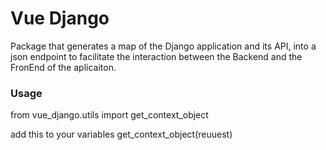 # Vue Django

Package that generates a map of the Django application and its API, into a json endpoint to facilitate the interaction between the Backend and the FronEnd of the aplicaiton.

### Usage

from vue_django.utils import get_context_object

add this to your variables
get_context_object(reuuest)